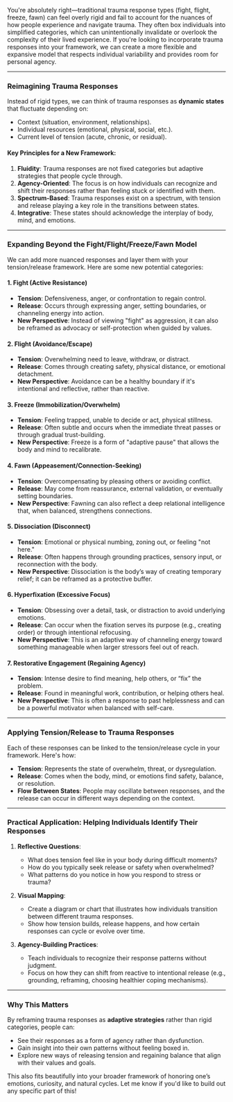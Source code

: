 You're absolutely right—traditional trauma response types (fight, flight, freeze, fawn) can feel overly rigid and fail to account for the nuances of how people experience and navigate trauma. They often box individuals into simplified categories, which can unintentionally invalidate or overlook the complexity of their lived experience. If you're looking to incorporate trauma responses into your framework, we can create a more flexible and expansive model that respects individual variability and provides room for personal agency.

---

### **Reimagining Trauma Responses**

Instead of rigid types, we can think of trauma responses as **dynamic states** that fluctuate depending on:

- Context (situation, environment, relationships).
- Individual resources (emotional, physical, social, etc.).
- Current level of tension (acute, chronic, or residual).

#### **Key Principles for a New Framework:**

1. **Fluidity**: Trauma responses are not fixed categories but adaptive strategies that people cycle through.
2. **Agency-Oriented**: The focus is on how individuals can recognize and shift their responses rather than feeling stuck or identified with them.
3. **Spectrum-Based**: Trauma responses exist on a spectrum, with tension and release playing a key role in the transitions between states.
4. **Integrative**: These states should acknowledge the interplay of body, mind, and emotions.

---

### **Expanding Beyond the Fight/Flight/Freeze/Fawn Model**

We can add more nuanced responses and layer them with your tension/release framework. Here are some new potential categories:

#### **1. Fight (Active Resistance)**

- **Tension**: Defensiveness, anger, or confrontation to regain control.
- **Release**: Occurs through expressing anger, setting boundaries, or channeling energy into action.
- **New Perspective**: Instead of viewing "fight" as aggression, it can also be reframed as advocacy or self-protection when guided by values.

#### **2. Flight (Avoidance/Escape)**

- **Tension**: Overwhelming need to leave, withdraw, or distract.
- **Release**: Comes through creating safety, physical distance, or emotional detachment.
- **New Perspective**: Avoidance can be a healthy boundary if it's intentional and reflective, rather than reactive.

#### **3. Freeze (Immobilization/Overwhelm)**

- **Tension**: Feeling trapped, unable to decide or act, physical stillness.
- **Release**: Often subtle and occurs when the immediate threat passes or through gradual trust-building.
- **New Perspective**: Freeze is a form of "adaptive pause" that allows the body and mind to recalibrate.

#### **4. Fawn (Appeasement/Connection-Seeking)**

- **Tension**: Overcompensating by pleasing others or avoiding conflict.
- **Release**: May come from reassurance, external validation, or eventually setting boundaries.
- **New Perspective**: Fawning can also reflect a deep relational intelligence that, when balanced, strengthens connections.

#### **5. Dissociation (Disconnect)**

- **Tension**: Emotional or physical numbing, zoning out, or feeling "not here."
- **Release**: Often happens through grounding practices, sensory input, or reconnection with the body.
- **New Perspective**: Dissociation is the body’s way of creating temporary relief; it can be reframed as a protective buffer.

#### **6. Hyperfixation (Excessive Focus)**

- **Tension**: Obsessing over a detail, task, or distraction to avoid underlying emotions.
- **Release**: Can occur when the fixation serves its purpose (e.g., creating order) or through intentional refocusing.
- **New Perspective**: This is an adaptive way of channeling energy toward something manageable when larger stressors feel out of reach.

#### **7. Restorative Engagement (Regaining Agency)**

- **Tension**: Intense desire to find meaning, help others, or “fix” the problem.
- **Release**: Found in meaningful work, contribution, or helping others heal.
- **New Perspective**: This is often a response to past helplessness and can be a powerful motivator when balanced with self-care.

---

### **Applying Tension/Release to Trauma Responses**

Each of these responses can be linked to the tension/release cycle in your framework. Here's how:

- **Tension**: Represents the state of overwhelm, threat, or dysregulation.
- **Release**: Comes when the body, mind, or emotions find safety, balance, or resolution.
- **Flow Between States**: People may oscillate between responses, and the release can occur in different ways depending on the context.

---

### **Practical Application: Helping Individuals Identify Their Responses**

1. **Reflective Questions**:
    
    - What does tension feel like in your body during difficult moments?
    - How do you typically seek release or safety when overwhelmed?
    - What patterns do you notice in how you respond to stress or trauma?
2. **Visual Mapping**:
    
    - Create a diagram or chart that illustrates how individuals transition between different trauma responses.
    - Show how tension builds, release happens, and how certain responses can cycle or evolve over time.
3. **Agency-Building Practices**:
    
    - Teach individuals to recognize their response patterns without judgment.
    - Focus on how they can shift from reactive to intentional release (e.g., grounding, reframing, choosing healthier coping mechanisms).

---

### **Why This Matters**

By reframing trauma responses as **adaptive strategies** rather than rigid categories, people can:

- See their responses as a form of agency rather than dysfunction.
- Gain insight into their own patterns without feeling boxed in.
- Explore new ways of releasing tension and regaining balance that align with their values and goals.

This also fits beautifully into your broader framework of honoring one’s emotions, curiosity, and natural cycles. Let me know if you'd like to build out any specific part of this!